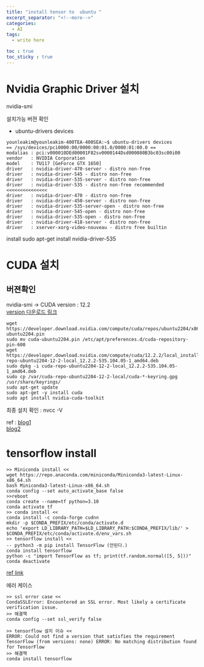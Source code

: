 ```yaml
---
title: "install tensor to  ubuntu "
excerpt_separator: "<!--more-->"
categories:
  - AI
tags:
  - write here

toc : true
toc_sticky : true
---
```


# Nvidia Graphic Driver 설치
nvidia-smi 

설치가능 버젼 확인     
- ubuntu-drivers devices 

```
younleakim@younleakim-400TEA-400SEA:~$ ubuntu-drivers devices
== /sys/devices/pci0000:00/0000:00:01.0/0000:01:00.0 ==
modalias : pci:v000010DEd00001F82sv0000144Dsd000080B3bc03sc00i00
vendor   : NVIDIA Corporation
model    : TU117 [GeForce GTX 1650]
driver   : nvidia-driver-470-server - distro non-free
driver   : nvidia-driver-545 - distro non-free
driver   : nvidia-driver-535-server - distro non-free
driver   : nvidia-driver-535 - distro non-free recommended    <<<<<<<<<<<<<<<
driver   : nvidia-driver-470 - distro non-free
driver   : nvidia-driver-450-server - distro non-free
driver   : nvidia-driver-535-server-open - distro non-free
driver   : nvidia-driver-545-open - distro non-free
driver   : nvidia-driver-535-open - distro non-free
driver   : nvidia-driver-418-server - distro non-free
driver   : xserver-xorg-video-nouveau - distro free builtin
```
install
sudo apt-get install nvidia-driver-535


# CUDA 설치
## 버젼확인 
nvidia-smi -> CUDA version : 12.2    
[version 다운로드 링크](https://developer.nvidia.com/cuda-toolkit-archive)    
```
wget https://developer.download.nvidia.com/compute/cuda/repos/ubuntu2204/x86_64/cuda-ubuntu2204.pin
sudo mv cuda-ubuntu2204.pin /etc/apt/preferences.d/cuda-repository-pin-600
wget https://developer.download.nvidia.com/compute/cuda/12.2.2/local_installers/cuda-repo-ubuntu2204-12-2-local_12.2.2-535.104.05-1_amd64.deb
sudo dpkg -i cuda-repo-ubuntu2204-12-2-local_12.2.2-535.104.05-1_amd64.deb
sudo cp /var/cuda-repo-ubuntu2204-12-2-local/cuda-*-keyring.gpg /usr/share/keyrings/
sudo apt-get update
sudo apt-get -y install cuda
sudo apt install nvidia-cuda-toolkit    
```

최종 설치 확인 : nvcc -V     


ref : [blog1](https://sanghyunpark01.github.io/ubuntu/tips/Ubuntu_GDriver/)    
      [blog2](https://sanghyunpark01.github.io/ubuntu/tips/Uubntu_Cuda/)


# tensorflow install

```
>> Miniconda install <<
wget https://repo.anaconda.com/miniconda/Miniconda3-latest-Linux-x86_64.sh
bash Miniconda3-latest-Linux-x86_64.sh
conda config --set auto_activate_base false
>>reboot
conda create --name=tf python=3.10
conda activate tf
>> conda install <<
conda install -c conda-forge cudnn
mkdir -p $CONDA_PREFIX/etc/conda/activate.d
echo 'export LD_LIBRARY_PATH=$LD_LIBRARY_PATH:$CONDA_PREFIX/lib/' > $CONDA_PREFIX/etc/conda/activate.d/env_vars.sh
>> tensorflow install <<
-- python3 -m pip install TensorFlow (안된다.)
conda install tensorflow
python -c "import TensorFlow as tf; print(tf.random.normal([5, 5]))"
conda deactivate
```
[ref link](https://www.cherryservers.com/blog/install-tensorflow-ubuntu)

에러 케이스   
```
>> ssl error case <<
CondaSSLError: Encountered an SSL error. Most likely a certificate verification issue.
>> 해결책
conda config --set ssl_verify false

>> tensorflow 설치 이슈 <<
ERROR: Could not find a version that satisfies the requirement TensorFlow (from versions: none) ERROR: No matching distribution found for TensorFlow
>> 해결책
conda install tensorflow

```


